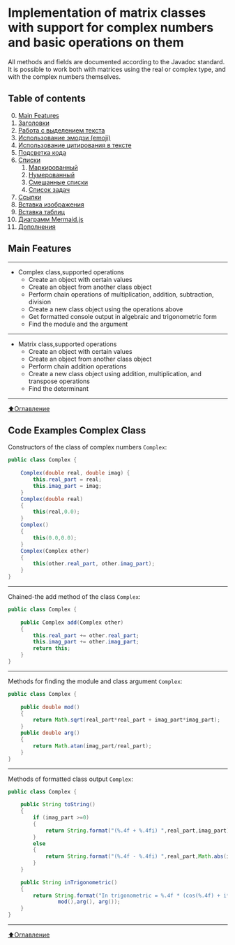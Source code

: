 # Implementation of matrix classes with support for complex numbers and basic operations on them
All methods and fields are documented according to the Javadoc standard.
It is possible to work both with matrices using
the real or complex type, and with the complex numbers themselves.

## Table of contents

0. [Main Features](#Main-features)
1. [Заголовки](#Заголовки)
2. [Работа с выделением текста](#Работа-с-выделением-текста)
3. [Использование эмодзи (emoji)](#Использование-эмодзи-emoji)
4. [Использование цитирования в тексте](#Использование-цитирования-в-тексте)
5. [Подсветка кода](#Подсветка-кода)
6. [Списки](#Списки)
    1. [Маркированный](#Маркированный)
    2. [Нумерованный](#Нумерованный)
    3. [Смешанные списки](#Смешанные-списки)
    4. [Список задач](#Список-задач)
7. [Ссылки](#Ссылки)
8. [Вставка изображения](#Вставка-изображения)
9. [Вставка таблиц](#Вставка-таблиц)
10. [Диаграмм Mermaid.js](#диаграмм-mermaidjs)
11. [Дополнения](https://github.com/GnuriaN/format-README/blob/master/Дополнения.md)

## Main Features
____
- Complex class,supported operations
    - Create an object with certain values
    -  Create an object from another class object
    -  Perform chain operations of multiplication, addition, subtraction, division
    -  Create a new class object using the operations above
    -  Get formatted console output in algebraic and trigonometric form
    -  Find the module and the argument
____
- Matrix class,supported operations
    - Create an object with certain values
    -  Create an object from another class object
    -  Perform chain addition operations
    -  Create a new class object using addition, multiplication, and transpose operations
    -  Find the determinant
____
[:arrow_up:Оглавление](#Оглавление)

## Code Examples Complex Class
Constructors of the class of complex numbers `Complex`:
```Java
public class Complex {
    
    Complex(double real, double imag) {
        this.real_part = real;
        this.imag_part = imag;
    }
    Complex(double real)
    {
        this(real,0.0);
    }
    Complex()
    {
        this(0.0,0.0);
    }
    Complex(Complex other)
    {
        this(other.real_part, other.imag_part);
    }
}
```
____
Chained-the add method of the class `Complex`:
```Java
public class Complex {
    
    public Complex add(Complex other)
    {
        this.real_part += other.real_part;
        this.imag_part += other.imag_part;
        return this;
    }
}
```
____
Methods for finding the module and class argument `Complex`:
```Java
public class Complex {
    
    public double mod()
    {
        return Math.sqrt(real_part*real_part + imag_part*imag_part);
    }
    public double arg()
    {
        return Math.atan(imag_part/real_part);
    }
}
```
____
Methods of formatted class output `Complex`:
```Java
public class Complex {
    
    public String toString()
    {
        if (imag_part >=0)
        {
            return String.format("(%.4f + %.4fi) ",real_part,imag_part);
        }
        else
        {
            return String.format("(%.4f - %.4fi) ",real_part,Math.abs(imag_part));
        }
    }
    
    public String inTrigonometric()
    {
        return String.format("In trigonometric = %.4f * (cos(%.4f) + i*sin(%.4f))",
                mod(),arg(), arg());
    }
}
```
____
[:arrow_up:Оглавление](#Оглавление)

